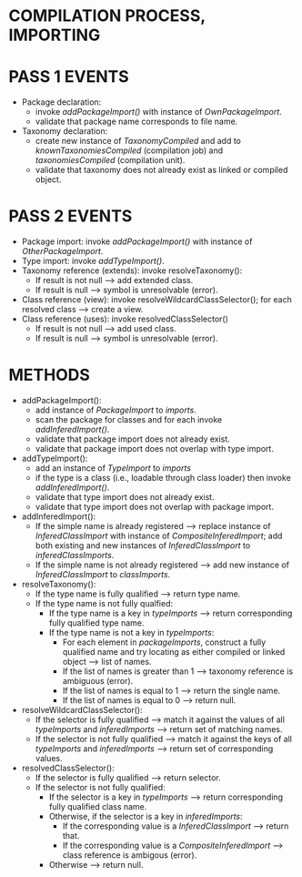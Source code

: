 COMPILATION PROCESS, IMPORTING
==============================

# PASS 1 EVENTS

* Package declaration:
	* invoke _addPackageImport()_ with instance of _OwnPackageImport_.
	* validate that package name corresponds to file name.
* Taxonomy declaration:
	* create new instance of _TaxonomyCompiled_ and add to _knownTaxonomiesCompiled_ (compilation job) and _taxonomiesCompiled_ (compilation unit).
	* validate that taxonomy does not already exist as linked or compiled object.

# PASS 2 EVENTS

* Package import: invoke _addPackageImport()_ with instance of _OtherPackageImport_.
* Type import: invoke _addTypeImport()_.
* Taxonomy reference (extends): invoke resolveTaxonomy():
	* If result is not null --> add extended class.
	* If result is null --> symbol is unresolvable (error).
* Class reference (view): invoke resolveWildcardClassSelector(); for each resolved class --> create a view.
* Class reference (uses): invoke resolvedClassSelector()
	* If result is not null --> add used class.
	* If result is null --> symbol is unresolvable (error).

# METHODS

* addPackageImport():
	* add instance of _PackageImport_ to _imports_.
	* scan the package for classes and for each invoke _addInferedImport()_.
	* validate that package import does not already exist.
	* validate that package import does not overlap with type import.
* addTypeImport():
	* add an instance of _TypeImport_ to _imports_
	* if the type is a class (i.e., loadable through class loader) then invoke _addInferedImport()_.
	* validate that type import does not already exist.
	* validate that type import does not overlap with package import.
* addInferedImport():
	* If the simple name is already registered --> replace instance of _InferedClassImport_ with instance of _CompositeInferedImport_; add both existing and new instances of
	  _InferedClassImport_ to _inferedClassImports_.
	* If the simple name is not already registered --> add new instance of _InferedClassImport_ to _classImports_.
* resolveTaxonomy():
	* If the type name is fully qualified --> return type name.
	* If the type name is not fully qualfied:
		* If the type name is a key in _typeImports_ --> return corresponding fully qualified type name.
		* If the type name is not a key in _typeImports_:
			* For each element in _packageImports_, construct a fully qualified name and try locating as either compiled or linked object --> list of names.
			* If the list of names is greater than 1 --> taxonomy reference is ambiguous (error).
			* If the list of names is equal to 1 --> return the single name.
			* If the list of names is equal to 0 --> return null.
* resolveWildcardClassSelector():
	* If the selector is fully qualified --> match it against the values of all _typeImports_ and _inferedImports_ --> return set of matching names.
	* If the selector is not fully qualified --> match it against the keys of all _typeImports_ and _inferedImports_ --> return set of corresponding values.
* resolvedClassSelector():
	* If the selector is fully qualified --> return selector.
	* If the selector is not fully qualified:
		* If the selector is a key in _typeImports_ --> return corresponding fully qualified class name.
		* Otherwise, if the selector is a key in _inferedImports_:
			* If the corresponding value is a _InferedClassImport_ --> return that.
			* If the corresponding value is a _CompositeInferedImport_ --> class reference is ambigous (error).
		* Otherwise --> return null.

	
